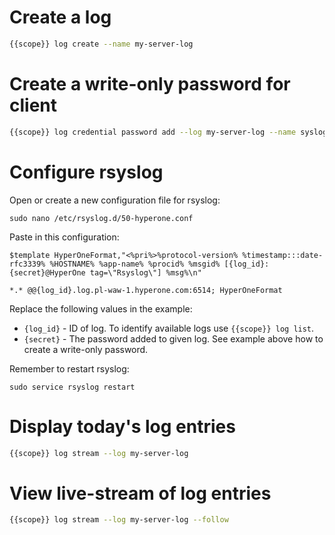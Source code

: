 # Create a log

```bash
{{scope}} log create --name my-server-log
```

# Create a write-only password for client

```bash
{{scope}} log credential password add --log my-server-log --name syslog --password my-strong-secret
```

# Configure rsyslog

Open or create a new configuration file for rsyslog:

```
sudo nano /etc/rsyslog.d/50-hyperone.conf
```

Paste in this configuration:

```
$template HyperOneFormat,"<%pri%>%protocol-version% %timestamp:::date-rfc3339% %HOSTNAME% %app-name% %procid% %msgid% [{log_id}:{secret}@HyperOne tag=\"Rsyslog\"] %msg%\n"

*.* @@{log_id}.log.pl-waw-1.hyperone.com:6514; HyperOneFormat
```

Replace the following values in the example:

* ```{log_id}``` - ID of log. To identify available logs use ```{{scope}} log list```.
* ```{secret}``` - The password added to given log. See example above how to create a write-only password.

Remember to restart rsyslog:

```
sudo service rsyslog restart
```

# Display today's log entries

```bash
{{scope}} log stream --log my-server-log 
```

# View live-stream of log entries

```bash
{{scope}} log stream --log my-server-log --follow
```
